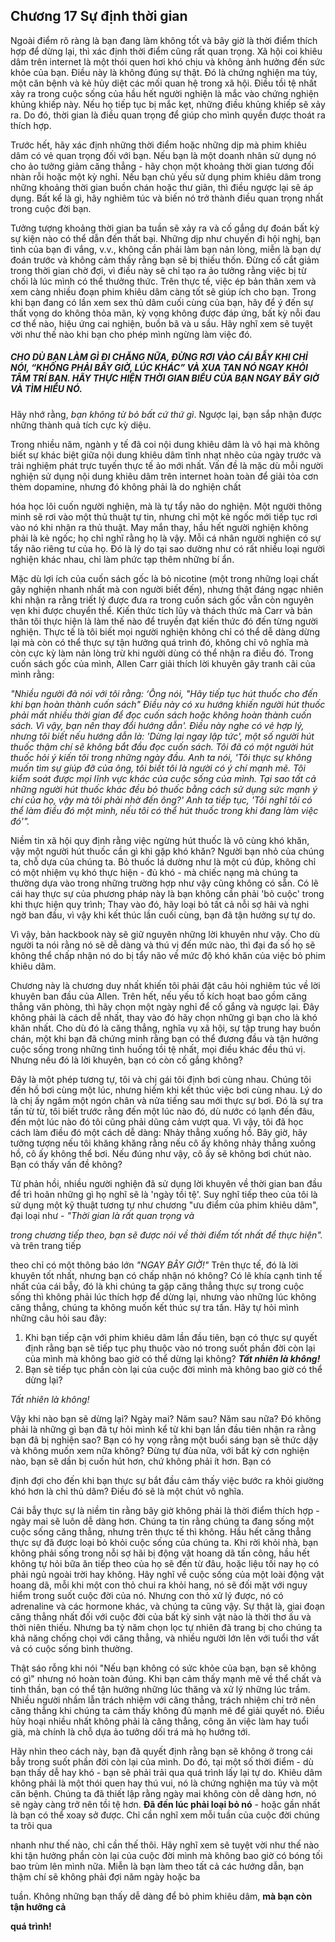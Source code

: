## Chương 17 Sự định thời gian

Ngoài điểm rõ ràng là bạn đang làm không tốt và bây giờ là thời điểm thích hợp để dừng lại, thì xác định thời điểm cũng rất quan trọng. Xã hội coi khiêu dâm trên internet là một thói quen hơi khó chịu và không ảnh hưởng đến sức khỏe của bạn. Điều này là không đúng sự thật. Đó là chứng nghiện ma túy, một căn bệnh và kẻ hủy diệt các mối quan hệ trong xã hội. Điều tồi tệ nhất xảy ra trong cuộc sống của hầu hết người nghiện là mắc vào chứng nghiện khủng khiếp này. Nếu họ tiếp tục bị mắc kẹt, những điều khủng khiếp sẽ xảy ra. Do đó, thời gian là điều quan trọng để giúp cho mình quyền được thoát ra thích hợp.

Trước hết, hãy xác định những thời điểm hoặc những dịp mà phim khiêu dâm có vẻ quan trọng đối với bạn. Nếu bạn là một doanh nhân sử dụng nó cho ảo tưởng giảm căng thẳng - hãy chọn một khoảng thời gian tương đối nhàn rỗi hoặc một kỳ nghỉ. Nếu bạn chủ yếu sử dụng phim khiêu dâm trong những khoảng thời gian buồn chán hoặc thư giãn, thì điều ngược lại sẽ áp dụng. Bất kể là gì, hãy nghiêm túc và biến nó trở thành điều quan trọng nhất trong cuộc đời bạn.

Tưởng tượng khoảng thời gian ba tuần sẽ xảy ra và cố gắng dự đoán bất kỳ sự kiện nào có thể dẫn đến thất bại. Những dịp như chuyến đi hội nghị, bạn tình của bạn đi vắng, v.v., không cần phải làm bạn nản lòng, miễn là bạn dự đoán trước và không cảm thấy rằng bạn sẽ bị thiếu thốn. Đừng cố cắt giảm trong thời gian chờ đợi, vì điều này sẽ chỉ tạo ra ảo tưởng rằng việc bị từ chối là lúc mình có thể thưởng thức. Trên thực tế, việc ép bản thân xem và xem càng nhiều đoạn phim khiêu dâm càng tốt sẽ giúp ích cho bạn. Trong khi bạn đang có lần xem sex thủ dâm cuối cùng của bạn, hãy để ý đến sự thất vọng do không thỏa mãn, kỳ vọng không được đáp ứng, bất kỳ nỗi đau cơ thể nào, hiệu ứng cai nghiện, buồn bã và u sầu. Hãy nghĩ xem sẽ tuyệt vời như thế nào khi bạn cho phép mình ngừng làm việc đó.

##### CHO DÙ BẠN LÀM GÌ ĐI CHĂNG NỮA, ĐỪNG RƠI VÀO CÁI BẪY KHI CHỈ NÓI, “KHÔNG PHẢI BÂY GIỜ, LÚC KHÁC” VÀ XUA TAN NÓ NGAY KHỎI TÂM TRÍ BẠN. HÃY THỰC HIỆN THỜI GIAN BIỂU CỦA BẠN NGAY BÂY GIỜ VÀ TÌM HIỂU NÓ.

Hãy nhớ rằng, *bạn không từ bỏ bất cứ thứ gì*. Ngược lại, bạn sắp nhận được những thành quả tích cực kỳ diệu.

Trong nhiều năm, ngành y tế đã coi nội dung khiêu dâm là vô hại mà không biết sự khác biệt giữa nội dung khiêu dâm tĩnh nhạt nhẽo của ngày trước và trải nghiệm phát trực tuyến thực tế ảo mới nhất. Vấn đề là mặc dù mỗi người nghiện sử dụng nội dung khiêu dâm trên internet hoàn toàn để giải tỏa cơn thèm dopamine, nhưng đó không phải là do nghiện chất

hóa học lôi cuốn người nghiện, mà là tự tẩy não do nghiện. Một người thông minh sẽ rơi vào một thủ thuật tự tin, nhưng chỉ một kẻ ngốc mới tiếp tục rơi vào nó khi nhận ra thủ thuật. May mắn thay, hầu hết người nghiện không phải là kẻ ngốc; họ chỉ nghĩ rằng họ là vậy. Mỗi cá nhân người nghiện có sự tẩy não riêng tư của họ. Đó là lý do tại sao dường như có rất nhiều loại người nghiện khác nhau, chỉ làm phức tạp thêm những bí ẩn.

Mặc dù lợi ích của cuốn sách gốc là bỏ nicotine (một trong những loại chất gây nghiện nhanh nhất mà con người biết đến), nhưng thật đáng ngạc nhiên khi nhận ra rằng triết lý được đưa ra trong cuốn sách gốc vẫn còn nguyên vẹn khi được chuyển thể. Kiến thức tích lũy và thách thức mà Carr và bản thân tôi thực hiện là làm thế nào để truyền đạt kiến thức đó đến từng người nghiện. Thực tế là tôi biết mọi người nghiện không chỉ có thể dễ dàng dừng lại mà còn có thể thực sự tận hưởng quá trình đó, không chỉ vô nghĩa mà còn cực kỳ làm nản lòng trừ khi người dùng có thể nhận ra điều đó. Trong cuốn sách gốc của mình, Allen Carr giải thích lời khuyên gây tranh cãi của mình rằng:

*"Nhiều người đã nói với tôi rằng: ‘Ông nói, "Hãy tiếp tục hút thuốc cho đến khi bạn hoàn thành cuốn sách" Điều này có xu hướng khiến người hút thuốc phải mất nhiều thời gian để đọc cuốn sách hoặc không hoàn thành cuốn sách. Vì vậy, bạn nên thay đổi hướng dẫn'. Điều này nghe có vẻ hợp lý, nhưng tôi biết nếu hướng dẫn là: 'Dừng lại ngay lập tức', một số người hút thuốc thậm chí sẽ không bắt đầu đọc cuốn sách. Tôi đã có một người hút thuốc hỏi ý kiến tôi trong những ngày đầu. Anh ta nói, 'Tôi thực sự không muốn tìm sự giúp đỡ của ông, tôi biết tôi là người có ý chí mạnh mẽ. Tôi kiểm soát được mọi lĩnh vực khác của cuộc sống của mình. Tại sao tất cả những người hút thuốc khác đều bỏ thuốc bằng cách sử dụng sức mạnh ý chí của họ, vậy mà tôi phải nhờ đến ông?' Anh ta tiếp tục, 'Tôi nghĩ tôi có thể làm điều đó một mình, nếu tôi có thể hút thuốc trong khi đang làm việc đó'".*

Niềm tin xã hội quy định rằng việc ngừng hút thuốc là vô cùng khó khăn, vậy một người hút thuốc cần gì khi gặp khó khăn? Người bạn nhỏ của chúng ta, chỗ dựa của chúng ta. Bỏ thuốc lá dường như là một cú đúp, không chỉ có một nhiệm vụ khó thực hiện - đủ khó - mà chiếc nạng mà chúng ta thường dựa vào trong những trường hợp như vậy cũng không có sẵn. Có lẽ cái hay thực sự của phương pháp này là bạn không cần phải 'bỏ cuộc' trong khi thực hiện quy trình; Thay vào đó, hãy loại bỏ tất cả nỗi sợ hãi và nghi ngờ ban đầu, vì vậy khi kết thúc lần cuối cùng, bạn đã tận hưởng sự tự do.

Vì vậy, bản hackbook này sẽ giữ nguyên những lời khuyên như vậy. Cho dù người ta nói rằng nó sẽ dễ dàng và thú vị đến mức nào, thì đại đa số họ sẽ không thể chấp nhận nó do bị tẩy não về mức độ khó khăn của việc bỏ phim khiêu dâm.

Chương này là chương duy nhất khiến tôi phải đặt câu hỏi nghiêm túc về lời khuyên ban đầu của Allen. Trên hết, nếu yếu tố kích hoạt bao gồm căng thẳng văn phòng, thì hãy chọn một ngày nghỉ để cố gắng và ngược lại. Đây không phải là cách dễ nhất, thay vào đó hãy chọn những gì bạn cho là khó khăn nhất. Cho dù đó là căng thẳng, nghĩa vụ xã hội, sự tập trung hay buồn chán, một khi bạn đã chứng minh rằng bạn có thể đương đầu và tận hưởng cuộc sống trong những tình huống tồi tệ nhất, mọi điều khác đều thú vị. Nhưng nếu đó là lời khuyên, bạn có còn cố gắng không?

Đây là một phép tương tự, tôi và chị gái tôi định bơi cùng nhau. Chúng tôi đến hồ bơi cùng một lúc, nhưng hiếm khi kết thúc việc bơi cùng nhau. Lý do là chị ấy ngâm một ngón chân và nửa tiếng sau mới thực sự bơi. Đó là sự tra tấn từ từ, tôi biết trước rằng đến một lúc nào đó, dù nước có lạnh đến đâu, đến một lúc nào đó tôi cũng phải dũng cảm vượt qua. Vì vậy, tôi đã học cách làm điều đó một cách dễ dàng: Nhảy thẳng xuống hồ. Bây giờ, hãy tưởng tượng nếu tôi khăng khăng rằng nếu cô ấy không nhảy thẳng xuống hồ, cô ấy không thể bơi. Nếu đúng như vậy, cô ấy sẽ không bơi chút nào. Bạn có thấy vấn đề không?

Từ phản hồi, nhiều người nghiện đã sử dụng lời khuyên về thời gian ban đầu để trì hoãn những gì họ nghĩ sẽ là 'ngày tồi tệ'. Suy nghĩ tiếp theo của tôi là sử dụng một kỹ thuật tương tự như chương "ưu điểm của phim khiêu dâm", đại loại như - *"Thời gian là rất quan trọng và*

*trong chương tiếp theo, bạn sẽ được nói về thời điểm tốt nhất để thực hiện".* và trên trang tiếp

theo chỉ có một thông báo lớn *"NGAY BÂY GIỜ!"* Trên thực tế, đó là lời khuyên tốt nhất, nhưng bạn có chấp nhận nó không? Có lẽ khía cạnh tinh tế nhất của cái bẫy, đó là khi chúng ta gặp căng thẳng thực sự trong cuộc sống thì không phải lúc thích hợp để dừng lại, nhưng vào những lúc không căng thẳng, chúng ta không muốn kết thúc sự tra tấn. Hãy tự hỏi mình những câu hỏi sau đây:

1. Khi bạn tiếp cận với phim khiêu dâm lần đầu tiên, bạn có thực sự quyết định rằng bạn sẽ tiếp tục phụ thuộc vào nó trong suốt phần đời còn lại của mình mà không bao giờ có thể dừng lại không? ***Tất nhiên là không!***
2. Bạn sẽ tiếp tục phần còn lại của cuộc đời mình mà không bao giờ có thể dừng lại?

*Tất nhiên là không!*

Vậy khi nào bạn sẽ dừng lại? Ngày mai? Năm sau? Năm sau nữa? Đó không phải là những gì bạn đã tự hỏi mình kể từ khi bạn lần đầu tiên nhận ra rằng bạn đã bị nghiện sao? Bạn có hy vọng rằng một buổi sáng bạn sẽ thức dậy và không muốn xem nữa không? Đừng tự đùa nữa, với bất kỳ cơn nghiện nào, bạn sẽ dần bị cuốn hút hơn, chứ không phải ít hơn. Bạn có

định đợi cho đến khi bạn thực sự bắt đầu cảm thấy việc bước ra khỏi giường khó hơn là chỉ thủ dâm? Điều đó sẽ là một chút vô nghĩa.

Cái bẫy thực sự là niềm tin rằng bây giờ không phải là thời điểm thích hợp - ngày mai sẽ luôn dễ dàng hơn. Chúng ta tin rằng chúng ta đang sống một cuộc sống căng thẳng, nhưng trên thực tế thì không. Hầu hết căng thẳng thực sự đã được loại bỏ khỏi cuộc sống của chúng ta. Khi rời khỏi nhà, bạn không phải sống trong nỗi sợ hãi bị động vật hoang dã tấn công, hầu hết không tự hỏi bữa ăn tiếp theo của họ sẽ đến từ đâu, hoặc liệu tối nay họ có phải ngủ ngoài trời hay không. Hãy nghĩ về cuộc sống của một loài động vật hoang dã, mỗi khi một con thỏ chui ra khỏi hang, nó sẽ đối mặt với nguy hiểm trong suốt cuộc đời của nó. Nhưng con thỏ xử lý được, nó có adrenaline và các hormone khác, và chúng ta cũng vậy. Sự thật là, giai đoạn căng thẳng nhất đối với cuộc đời của bất kỳ sinh vật nào là thời thơ ấu và thời niên thiếu. Nhưng ba tỷ năm chọn lọc tự nhiên đã trang bị cho chúng ta khả năng chống chọi với căng thẳng, và nhiều người lớn lên với tuổi thơ vất vả có cuộc sống bình thường.

Thật sáo rỗng khi nói "Nếu bạn không có sức khỏe của bạn, bạn sẽ không có gì" nhưng nó hoàn toàn đúng. Khi bạn cảm thấy mạnh mẽ về thể chất và tinh thần, bạn có thể tận hưởng những lúc thăng và xử lý những lúc trầm. Nhiều người nhầm lẫn trách nhiệm với căng thẳng, trách nhiệm chỉ trở nên căng thẳng khi chúng ta cảm thấy không đủ mạnh mẽ để giải quyết nó. Điều hủy hoại nhiều nhất không phải là căng thẳng, công ăn việc làm hay tuổi già, mà chính là chỗ dựa ảo tưởng dối trá mà họ hướng tới.

Hãy nhìn theo cách này, bạn đã quyết định rằng bạn sẽ không ở trong cái bẫy trong suốt phần đời còn lại của mình. Do đó, tại một số thời điểm - dù bạn thấy dễ hay khó - bạn sẽ phải trải qua quá trình lấy lại tự do. Khiêu dâm không phải là một thói quen hay thú vui, nó là chứng nghiện ma túy và một căn bệnh. Chúng ta đã thiết lập rằng ngày mai không còn dễ dàng hơn, nó sẽ ngày càng trở nên tồi tệ hơn. **Đã đến lúc phải loại bỏ nó** - hoặc gần nhất là bạn có thể xoay sở được. Chỉ cần nghĩ xem mỗi tuần của cuộc đời chúng ta trôi qua

nhanh như thế nào, chỉ cần thế thôi. Hãy nghĩ xem sẽ tuyệt vời như thế nào khi tận hưởng phần còn lại của cuộc đời mình mà không bao giờ có bóng tối bao trùm lên mình nữa. Miễn là bạn làm theo tất cả các hướng dẫn, bạn thậm chí sẽ không phải đợi năm ngày hoặc ba

tuần. Không những bạn thấy dễ dàng để bỏ phim khiêu dâm, **mà bạn còn tận hưởng cả**

**quá trình!**